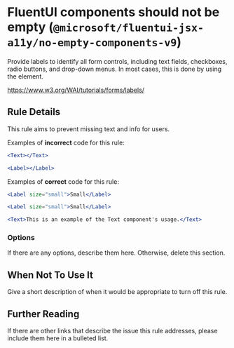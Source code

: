 # FluentUI components should not be empty (`@microsoft/fluentui-jsx-a11y/no-empty-components-v9`)

Provide labels to identify all form controls, including text fields, checkboxes, radio buttons, and drop-down menus. In most cases, this is done by using the <label> element.

https://www.w3.org/WAI/tutorials/forms/labels/

## Rule Details

This rule aims to prevent missing text and info for users.

Examples of **incorrect** code for this rule:

```jsx
<Text></Text>
```

```jsx
<Label></Label>
```

Examples of **correct** code for this rule:

```jsx
<Label size="small">Small</Label>
```

```jsx
<Label size="small">Small</Label>
```

```jsx
<Text>This is an example of the Text component's usage.</Text>
```

### Options

If there are any options, describe them here. Otherwise, delete this section.

## When Not To Use It

Give a short description of when it would be appropriate to turn off this rule.

## Further Reading

If there are other links that describe the issue this rule addresses, please include them here in a bulleted list.

